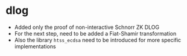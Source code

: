 # dlog

- Added only the proof of non-interactive Schnorr ZK DLOG
- For the next step, need to be added a Fiat-Shamir transformation
- Also the library `htss_ecdsa` need to be introduced for more specific implementations